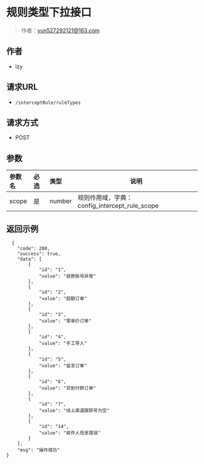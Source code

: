 # 规则类型下拉接口

> 作者：yun527292121@163.com

## 作者

- lzy

## 请求URL
- ` /interceptRule/ruleTypes `
  
## 请求方式
- POST 

## 参数

|参数名|必选|类型|说明|
|:----    |:---|:----- |-----   |
|scope |是  |number |规则作用域，字典：config_intercept_rule_scope   |

## 返回示例 

``` 
  {
    "code": 200,
    "success": true,
    "data": [
        {
            "id": "1",
            "value": "收款账号异常"
        },
        {
            "id": "2",
            "value": "超额订单"
        },
        {
            "id": "3",
            "value": "零单价订单"
        },
        {
            "id": "4",
            "value": "手工导入"
        },
        {
            "id": "5",
            "value": "留言订单"
        },
        {
            "id": "6",
            "value": "货到付款订单"
        },
        {
            "id": "7",
            "value": "线上渠道跟踪号为空"
        },
        {
            "id": "14",
            "value": "收件人信息错误"
        }
    ],
    "msg": "操作成功"
}
```
